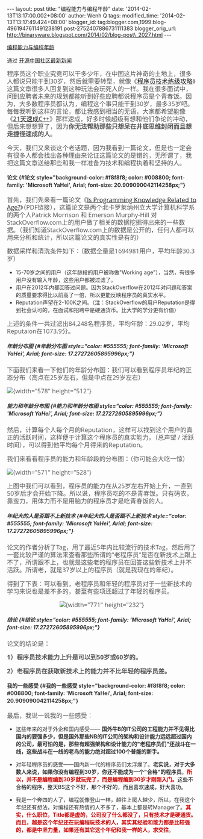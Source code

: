 --- layout: post title: "编程能力与编程年龄" date:
'2014-02-13T13:17:00.002+08:00' author: Wenh Q tags: modified\_time:
'2014-02-13T13:17:49.424+08:00' blogger\_id:
tag:blogger.com,1999:blog-4961947611491238191.post-2752407886731111383
blogger\_orig\_url:
http://binaryware.blogspot.com/2014/02/blog-post\_2027.html ---
<div dir="ltr" style="color: #303030;">

[编程能力与编程年龄](http://www.oschina.net/news/48779/programming-skills)

</div>

<div style="color: #303030; margin-top: 15px;">

通过 [开源中国社区最新新闻](http://www.oschina.net/?from=rss)

</div>

<div dir="ltr"
style="color: #303030; font-size: 14px; line-height: 20px; margin-top: 15px;">

<div
style="color: #555555; font-family: 'Open Sans', 'Helvetica Neue', 'Hiragino Sans GB', sans-serif, Arial, Verdana, 'BitStream vera Sans', Tahoma, Helvetica, sans-serif; font-size: 16.363636016845703px;">

程序员这个职业究竟可以干多少年，在中国这片神奇的土地上，很多人都说只能干到30岁，然后就需要转型，就像《[程序员技术练级攻略](http://coolshell.cn/articles/4990.html)》这篇文章很多人回复到这种玩法会玩死人的一样。我在很多面试中，问到应聘者未来的规划都能听到好些应聘都说程序员是个青春饭。因为，大多数程序员都认为，编程这个事只能干到30岁，最多35岁吧。每每我听到这样的言论，都让我感到相当的无语，大家都希望能像《[21天速成C++](http://coolshell.cn/articles/2250.html)》那样速成，好多时候超级有想和他们争论的冲动，但后来想想算了，因为**你无法帮助那些只想呆在井底思维封闭而且想走捷径速成的人**。

</div>

<div
style="color: #555555; font-family: 'Open Sans', 'Helvetica Neue', 'Hiragino Sans GB', 'sans-s erif', Arial, Verdana, 'BitStream vera Sans', Tahoma, Helvetica, sans-serif; font-size: 16.363636016845703px;">

今天，我们又来谈这个老话题，因为我看到一篇论文，但是也一定会有很多人都会找出各种理由来论证这篇论文的是错的，无所谓了，我把这篇文章送给那些和我一样准备为技术和编程执着和坚持的人。

</div>

#### 论文 {#论文 style="background-color: #f8f8f8; color: #008800; font-family: 'Microsoft YaHei', Arial; font-size: 20.909090042114258px;"}

<div
style="color: #555555; font-family: 'Open Sans', 'Helvetica Neue', 'Hiragino Sans GB', sans-serif, Arial, Verdana, 'BitStream vera Sans', Tahoma, Helvetica, sans-serif; font-size: 16.363636016845703px;">

首先，我们先来看一篇论文《[Is Programming Knowledge Related to
Age?](http://people.engr.ncsu.edu/ermurph3/papers/msr13.pdf)》（PDF链接），这篇论文是两个北卡罗莱纳州立大学计算机科学系的两个人Patrick
Morrison 和 Emerson Murphy-Hill
对StackOverflow.com上的用户做了相关的数据挖掘得出来的一些数据。（我们知道StackOverflow.com上的数据是公开的，任何人都可以用来分析和统计，所以这篇论文的真实性是有的）

</div>

<div
style="color: #555555; font-family: 'Open Sans', 'Helvetica Neue', 'Hiragino Sans GB', sans-serif, Arial, Verdana, 'BitStream vera Sans', Tahoma, Helvetica, sans-serif; font-size: 16.363636016845703px;">

数据采样和清洗条件如下：（数据全量是1694981用户，平均年龄30.3岁）

</div>

-   15-70岁之间的用户（这年龄段的用户被称做"Working
    age"），当然，有很多用户没有输入年龄，这些用户都被过滤了。
-   用户在2012年内都回答过问题。因为StackOverflow在2012年对问题和答案的质量要求得比以前高了一倍，所以更能反映程序员的真实水平。
-   Reputation声望在2-100K之间。（注：StackOverflow的用户Reputation是得到社会认可的，在面试和招聘中是硬通货币。比大学的学分更有价值）

<div
style="color: #555555; font-family: 'Open Sans', 'Helvetica Neue', 'Hiragino Sans GB', sans-serif, Arial, Verdana, 'BitStream vera Sans', Tahoma, Helvetica, sans-serif; font-size: 16.363636016845703px;">

上述的条件一共过滤出84,248名程序员，平均年龄：29.02岁，平均Reputaion在1073.9分。

</div>

<div
style="color: #555555; font-family: 'Open Sans', 'Helvetica Neue', 'Hiragino Sans GB', sans-serif, Arial, Verdana, 'BitStream vera Sans', Tahoma, Helvetica, sans-serif; font-size: 16.363636016845703px;">

</div>

##### 年龄分布图 {#年龄分布图 style="color: #555555; font-family: 'Microsoft YaHei', Arial; font-size: 17.27272605895996px;"}

<div
style="color: #555555; font-family: 'Open Sans', 'Helvetica Neue', 'Hiragino Sans GB', sans-serif, Arial, Verdana, 'BitStream vera Sans', Tahoma, Helvetica, sans-serif; font-size: 16.363636016845703px;">

下面我们来看一下他们的年龄分布图：我们可以看到程序员年纪的正态分布（高点在25岁左右，但是中点在29岁左右）

</div>

<div
style="color: #555555; font-family: 'Open Sans', 'Helvetica Neue', 'Hiragino Sans GB', sans-serif, Arial, Verdana, 'BitStream vera Sans', Tahoma, Helvetica, sans-serif; font-size: 16.363636016845703px;">

![](http://coolshell.cn/wp-content/uploads/2013/11/StackOverflow-Analysis-01.jpg){width="578"
height="512"}

</div>

##### 能力和年龄分布图 {#能力和年龄分布图 style="color: #555555; font-family: 'Microsoft YaHei', Arial; font-size: 17.27272605895996px;"}

<div
style="color: #555555; font-family: 'Open Sans', 'Helvetica Neue', 'Hiragino Sans GB', sans-serif, Arial, Verdana, 'BitStream vera Sans', Tahoma, Helvetica, sans-serif; font-size: 16.363636016845703px;">

然后，计算每个人每个月的Reputation，这样可以找到这个用户的真正的活跃时间，这样便于计算这个程序员的真实能力。（总声望
/ 活跃时间），可以得到他平均每个月得来的Reputation。

</div>

<div
style="color: #555555; font-family: 'Open Sans', 'Helvetica Neue', 'Hiragino Sans GB', sans-serif, Arial, Verdana, 'BitStream vera Sans', Tahoma, Helvetica, sans-serif; font-size: 16.363636016845703px;">

我们来看看程序员的能力和年龄段的分布图：（你可能会大吃一惊）

</div>

<div
style="color: #555555; font-family: 'Open Sans', 'Helvetica Neue', 'Hiragino Sans GB', sans-serif, Arial, Verdana, 'BitStream vera Sans', Tahoma, Helvetica, sans-serif; font-size: 16.363636016845703px;">

![](http://coolshell.cn/wp-content/uploads/2013/11/StackOverflow-Analysis-02.jpg){width="571"
height="528"}

</div>

<div
style="color: #555555; font-family: 'Open Sans', 'Helvetica Neue', 'Hiragino Sans GB', sans-serif, Arial, Verdana, 'BitStream vera Sans', Tahoma, Helvetica, sans-serif; font-size: 16.363636016845703px;">

上图中我们可以看到，程序员的能力在从25岁左右开始上升，一直到50岁后才会开始下降。所以说，程序员吃的不是青春饭。只有码农，靠蛮力，用体力而不是用脑力的程序员才是吃青春饭的人。

</div>

##### 年纪大的人是否跟不上新技术 {#年纪大的人是否跟不上新技术 style="color: #555555; font-family: 'Microsoft YaHei', Arial; font-size: 17.27272605895996px;"}

<div
style="color: #555555; font-family: 'Open Sans', 'Helvetica Neue', 'Hiragino Sans GB', sans-serif, Arial, Verdana, 'BitStream vera Sans', Tahoma, Helvetica, sans-serif; font-size: 16.363636016845703px;">

论文的作者分析了Tag，用了最近5年内比较流行的技术Tag，然后用了一套比较严谨的算法来查看那些所谓的"老程序员"是否在新技术上跟上不了，所谓跟不上，也就是这些老的程序员在回答这些新技术上并不活跃。所谓老，就是37岁以上的程序员（就是我现在的年纪）。

</div>

<div
style="color: #555555; font-family: 'Open Sans', 'Helvetica Neue', 'Hiragino Sans GB', sans-serif, Arial, Verdana, 'BitStream vera Sans', Tahoma, Helvetica, sans-serif; font-size: 16.363636016845703px;">

得到了下表：可以看到，老程序员和年轻的程序员对于一些新技术的学习来说也是差不多的，甚至有些项还超过了年轻的程序员。

</div>

<div
style="color: #555555; font-family: 'Open Sans', 'Helvetica Neue', 'Hiragino Sans GB', sans-serif, Arial, Verdana, 'BitStream vera Sans', Tahoma, Helvetica, sans-serif; font-size: 16.363636016845703px; text-align: center;">

![](http://coolshell.cn/wp-content/uploads/2013/11/StackOverflow-Analysis-03.jpg){width="771"
height="232"}

</div>

##### 结论 {#结论 style="color: #555555; font-family: 'Microsoft YaHei', Arial; font-size: 17.27272605895996px;"}

<div
style="color: #555555; font-family: 'Open Sans', 'Helvetica Neue', 'Hiragino Sans GB', sans-serif, Arial, Verdana, 'BitStream vera Sans', Tahoma, Helvetica, sans-serif; font-size: 16.363636016845703px;">

论文的结论是：

</div>

<div
style="color: #555555; font-family: 'Open Sans', 'Helvetica Neue', 'Hiragino Sans GB', sans-serif, Arial, Verdana, 'BitStream vera Sans', Tahoma, Helvetica, sans-serif; font-size: 16.363636016845703px;">

**1）程序员技术能力上升是可以到50岁或60岁的。**

</div>

<div
style="color: #555555; font-family: 'Open Sans', 'Helvetica Neue', 'Hiragino Sans GB', sans-serif, Arial, Verdana, 'BitStream vera Sans', Tahoma, Helvetica, sans-serif; font-size: 16.363636016845703px;">

**2）老程序员在获取新技术上的能力并不比年轻的程序员差。**

</div>

#### 我的一些感受 {#我的一些感受 style="background-color: #f8f8f8; color: #008800; font-family: 'Microsoft YaHei', Arial; font-size: 20.909090042114258px;"}

<div
style="color: #555555; font-family: 'Open Sans', 'Helvetica Neue', 'Hiragino Sans GB', sans-serif, Arial, Verdana, 'BitStream vera Sans', Tahoma, Helvetica, sans-serif; font-size: 16.363636016845703px;">

最后，我说一说我的一些感受：

</div>

-   这些年来的对于外企和国内感受—— **国外牛B的IT公司的工程能力并不见得比国内的要强多少，但是国外那些NB的IT公司的架构和设计能力远远超过国内的公司，最可怕的是，那些有超强架构和设计能力的"老程序员们"还战斗在一线，这些战斗在一线的老鸟的能力绝对超过100个普能的新手。**

<!-- -->

-   对年轻程序员的感受——国内新一代的程序员们太浮燥了。**老实说，对于大多数人来说，如果你没有编程到30岁，你还不能成为一个"合格"的程序员**。<span
    style="color: #cc0000;">**所以，并不是编程编到30岁就玩完了，而是编程编到30岁才刚刚入门。**<span
    style="color: black;">这些不合格的程序，整天BS这个不好，那个不好的，而且喜欢速成，好大喜功。</span></span>

<!-- -->

-   我是一个奔四的人了，编程就像登山一样，越往上爬人越少，所以，在我这个年纪还有想法，对编程还有热情的人不多了，基本上都是转Manager了。<span
    style="color: #cc0000;">**其实，什么职位，Title都是虚的，公司没了什么都没了，只有技术才是硬通货。而且，越是这个年纪还在玩编程玩技术的人，其实其经验和能力都是比较强的，都是中坚力量，如果还有其它这个年纪和我一样的人，求交往**</span>。

</div>
